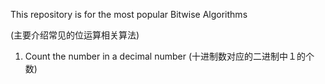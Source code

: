 This repository is for the most popular Bitwise Algorithms

(主要介绍常见的位运算相关算法)

1. Count the number in a decimal number (十进制数对应的二进制中１的个数)
